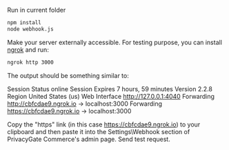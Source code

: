 Run in current folder

``` sh
npm install
node webhook.js
```

Make your server externally accessible.
For testing purpose, you can install  [ngrok](https://ngrok.com/) and run:

``` sh
ngrok http 3000
```
The output should be something similar to:

Session Status                online
Session Expires               7 hours, 59 minutes
Version                       2.2.8
Region                        United States (us)
Web Interface                 http://127.0.0.1:4040
Forwarding                    http://cbfcdae9.ngrok.io -> localhost:3000
Forwarding                    https://cbfcdae9.ngrok.io -> localhost:3000

Copy the "https" link (in this case https://cbfcdae9.ngrok.io) to your clipboard and then paste it into the Settings\Webhook section of PrivacyGate Commerce's admin page.
Send test request.
